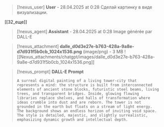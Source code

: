 >[!nexus_user] **User** - 28.04.2025 at 0:28
> Сделай картинку в виде визуализации.
<!-- UID: bbb21402-29c7-4094-8b96-18e7d3c55e1c -->

[[32_еще]]


>[!nexus_agent] **Assistant** - 28.04.2025 at 0:28
> Image générée par DALL-E

>[!nexus_attachment] **dalle_d0d3e27e-b763-428a-9a8e-d7d931f5b0cb_1024x1536.png** (image/png) - 3 MB
> ![[Nexus_attachments/chatgpt/images/dalle_d0d3e27e-b763-428a-9a8e-d7d931f5b0cb_1024x1536.png]]

>[!nexus_prompt] **DALL-E Prompt**
> ```
> A surreal digital painting of a living tower-city that represents a mind: the structure is built from interconnected elements of ancient stone blocks, futuristic steel beams, living trees, and transparent bridges. Inside, glowing flowing libraries replace shelves, and halls of transformation where ideas crumble into dust and are reborn. The tower is not grounded in the earth but floats on a stream of light energy. The background shows an endless horizon of inviting void space. The style is detailed, majestic, and slightly surrealistic, emphasizing dynamic growth and intellectual depth.
> ```
<!-- UID: 8e48d24e-2092-478e-af6b-5a237f518a2a -->